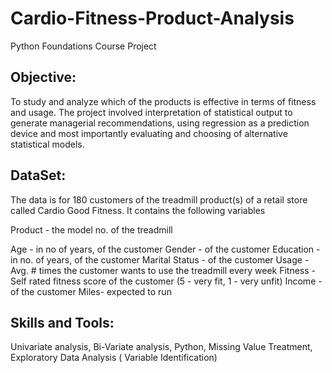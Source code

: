 # Cardio-Fitness-Product-Analysis
Python Foundations Course Project


## Objective:
To study and analyze which of the products is effective in terms of fitness and usage. The project involved interpretation of statistical output to generate managerial recommendations, using regression as a prediction device and most importantly evaluating and choosing of alternative statistical models.

## DataSet:
The data is for 180 customers of the treadmill product(s) of a retail store called Cardio Good Fitness. It contains the following variables

Product - the model no. of the treadmill

Age - in no of years, of the customer
Gender - of the customer
Education - in no. of years, of the customer
Marital Status - of the customer
Usage - Avg. # times the customer wants to use the treadmill every week
Fitness - Self rated fitness score of the customer (5 - very fit, 1 - very unfit)
Income - of the customer
Miles- expected to run

## Skills and Tools: 
Univariate analysis, Bi-Variate analysis, Python, Missing Value Treatment, Exploratory Data Analysis ( Variable Identification)
